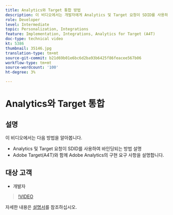 ```yaml
---
title: Analytics와 Target 통합 방법
description: 이 비디오에서는 개발자에게 Analytics 및 Target 요청이 SDID를 사용하여 바인딩되는 방법을 보여 줍니다. 이 비디오를 통해 Adobe Target(A4T)과 함께 Adobe Analytics에 대한 구현 요구 사항을 살펴볼 수 있습니다.
role: Developer
level: Intermediate
topic: Personalization, Integrations
feature: Implementation, Integrations, Analytics for Target (A4T)
doc-type: technical video
kt: 5386
thumbnail: 35146.jpg
translation-type: tm+mt
source-git-commit: b21d69b01e6bc6d2ba93b6425f86feacee567b06
workflow-type: tm+mt
source-wordcount: '100'
ht-degree: 3%

---
```



# Analytics와 Target 통합

## 설명

이 비디오에서는 다음 방법을 알아봅니다.

* Analytics 및 Target 요청이 SDID를 사용하여 바인딩되는 방법 설명
* Adobe Target(A4T)와 함께 Adobe Analytics의 구현 요구 사항을 설명합니다.

## 대상 고객

* 개발자

>[!VIDEO](https://video.tv.adobe.com/v/35146/?quality=12)

자세한 내용은 [설명서](https://docs.adobe.com/content/help/en/target/using/integrate/a4t/a4timplementation.html)를 참조하십시오.
